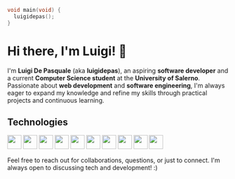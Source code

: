 ```c
void main(void) {
  luigidepas();
}
```

# Hi there, I'm Luigi! 👋

I'm **Luigi De Pasquale** (aka **luigidepas**), an aspiring **software developer** and a current **Computer Science student** at the **University of Salerno**. Passionate about **web development** and **software engineering**, I'm always eager to expand my knowledge and refine my skills through practical projects and continuous learning.

## Technologies
<img height="32" width="32" src="https://cdn.simpleicons.org/html5" /> <img height="32" width="32" src="https://cdn.simpleicons.org/css" /> <img height="32" width="32" src="https://cdn.simpleicons.org/php" /> <img height="32" width="32" src="https://cdn.jsdelivr.net/gh/devicons/devicon@latest/icons/azuresqldatabase/azuresqldatabase-original.svg" /> <img height="32" width="32" src="https://cdn.simpleicons.org/phpMyAdmin" /> <img height="32" width="32" src="https://cdn.simpleicons.org/xampp" /> <img height="32" width="32" src="https://cdn.simpleicons.org/bootstrap" /> <img height="32" width="32" src="https://cdn.simpleicons.org/tailwindcss" /> <img height="32" width="32" src="https://cdn.simpleicons.org/react" /> <img height="32" width="32" src="https://cdn.simpleicons.org/C" />

Feel free to reach out for collaborations, questions, or just to connect. I'm always open to discussing tech and development! :)
